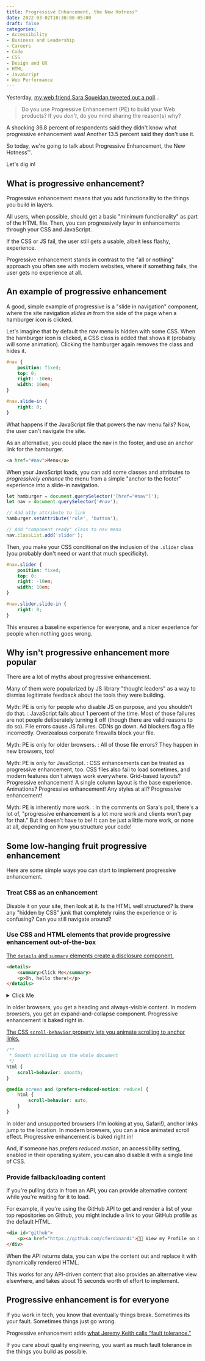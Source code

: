 ```yaml
---
title: Progressive Enhancement, the New Hotness™
date: 2022-03-02T10:30:00-05:00
draft: false
categories:
- Accessibility
- Business and Leadership
- Careers
- Code
- CSS
- Design and UX
- HTML
- JavaScript
- Web Performance
---
```


Yesterday, [my web friend Sara Soueidan tweeted out a poll](https://twitter.com/SaraSoueidan/status/1498655196347604993)...

> Do you use Progressive Enhancement (PE) to build your Web products? If you *don’t*, do you mind sharing the reason(s) why? 

A shocking 36.8 percent of respondents said they didn't know what progressive enhancement was! Another 13.5 percent said they don't use it.

So today, we're going to talk about Progressive Enhancement, the New Hotness™. 

Let's dig in!

## What is progressive enhancement?

Progressive enhancement means that you add functionality to the things you build in layers.

All users, when possible, should get a basic "minimum functionality" as part of the HTML file. Then, you can progressively layer in enhancements through your CSS and JavaScript.

If the CSS or JS fail, the user still gets a usable, albeit less flashy, experience.

Progressive enhancement stands in contrast to the "all or nothing" approach you often see with modern websites, where if something fails, the user gets no experience at all.

## An example of progressive enhancement

A good, simple example of progressive is a "slide in navigation" component, where the site navigation _slides in_ from the side of the page when a hamburger icon is clicked.

Let's imagine that by default the nav menu is hidden with some CSS. When the hamburger icon is clicked, a CSS class is added that shows it (probably will some animation). Clicking the hamburger again removes the class and hides it.

```css
#nav {
	position: fixed;
	top: 0;
	right: -10em;
	width: 10em;
}

#nav.slide-in {
	right: 0;
}
```

What happens if the JavaScript file that powers the nav menu fails? Now, the user can't navigate the site.

As an alternative, you could place the nav in the footer, and use an anchor link for the hamburger.

```html
<a href="#nav">Menu</a>
```

When your JavaScript loads, you can add some classes and attributes to _progressively enhance_ the menu from a simple "anchor to the footer" experience into a slide-in navigation.

```js
let hamburger = document.querySelector('[href="#nav"]');
let nav = document.querySelector('#nav');

// Add a11y attribute to link
hamburger.setAttribute('role', 'button');

// Add "component ready" class to nav menu
nav.classList.add('slider');
```

Then, you make your CSS conditional on the inclusion of the `.slider` class (you probably don't need or want that much specificity).

```css
#nav.slider {
	position: fixed;
	top: 0;
	right: -10em;
	width: 10em;
}

#nav.slider.slide-in {
	right: 0;
}
```

This ensures a baseline experience for everyone, and a nicer experience for people when nothing goes wrong.

## Why isn't progressive enhancement more popular

There are a lot of myths about progressive enhancement. 

Many of them were popularized by JS library "thought leaders" as a way to dismiss legitimate feedback about the tools they were building.

Myth: PE is only for people who disable JS on purpose, and you shouldn't do that.
: JavaScript fails about 1 percent of the time. Most of those failures are not people deliberately turning it off (though there are valid reasons to do so). File errors cause JS failures. CDNs go down. Ad blockers flag a file incorrectly. Overzealous corporate firewalls block your file.

Myth: PE is only for older browsers.
: All of those file errors? They happen in new browsers, too!

Myth: PE is only for JavaScript.
: CSS enhancements can be treated as progressive enhancement, too. CSS files also fail to load sometimes, and modern features don't always work everywhere. Grid-based layouts? Progressive enhancement! A single column layout is the base experience. Animations? Progressive enhancement! Any styles at all? Progressive enhancement!

Myth: PE is inherently more work.
: In the comments on Sara's poll, there's a lot of, "progressive enhancement is a lot more work and clients won't pay for that." But it doesn't have to be! It can be just a little more work, or none at all, depending on how you structure your code!

## Some low-hanging fruit progressive enhancement

Here are some simple ways you can start to implement progressive enhancement.

### Treat CSS as an enhancement

Disable it on your site, then look at it. Is the HTML well structured? Is there any "hidden by CSS" junk that completely ruins the experience or is confusing? Can you still navigate around?

### Use CSS and HTML elements that provide progressive enhancement out-of-the-box

[The `details` and `summary` elements create a disclosure component.](/how-to-build-a-progressively-enhanced-accordion-component-with-vanilla-js/)

```html
<details>
	<summary>Click Me</summary>
	<p>Oh, hello there!</p>
</details>
```

<details>
	<summary>Click Me</summary>
	<p>Oh, hello there!</p>
</details>

In older browsers, you get a heading and always-visible content. In modern browsers, you get an expand-and-collapse component. Progressive enhancement is baked right in.

[The CSS `scroll-behavior` property lets you animate scrolling to anchor links.](/smooth-scrolling-links-with-only-css/)

```css
/**
 * Smooth scrolling on the whole document
 */
html {
	scroll-behavior: smooth;
}

@media screen and (prefers-reduced-motion: reduce) {
	html {
		scroll-behavior: auto;
	}
}
```

In older and unsupported browsers (I'm looking at you, Safari!), anchor links jump to the location. In modern browsers, you can a nice animated scroll effect. Progressive enhancement is baked right in!

And, if someone has _prefers reduced motion_, an accessibility setting, enabled in their operating system, you can also disable it with a single line of CSS.

### Provide fallback/loading content

If you're pulling data in from an API, you can provide alternative content while you're waiting for it to load.

For example, if you're using the GitHub API to get and render a list of your top repositories on Github, you might include a link to your GitHub profile as the default HTML.

```html
<div id="github">
	<p><a href="https://github.com/cferdinandi">🐙🐱 View my Profile on GitHub</a></p>
</div>
```

When the API returns data, you can wipe the content out and replace it with dynamically rendered HTML.

This works for any API-driven content that also provides an alternative view elsewhere, and takes about 15 seconds worth of effort to implement.

## Progressive enhancement is for everyone

If you work in tech, you know that eventually things break. Sometimes its your fault. Sometimes things just go wrong. 

Progressive enhancement adds [what Jeremy Keith calls "fault tolerance."](https://adactio.com/)

If you care about quality engineering, you want as much fault tolerance in the things you build as possible.